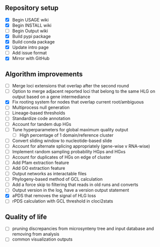 ## Repository setup
- [x] Begin USAGE wiki
- [x] Begin INSTALL wiki
- [ ] Begin Output wiki
- [x] Build pypi package
- [x] Build conda package
- [x] Update intro page
- [ ] Add issue format
- [x] Mirror with GitHub

## Algorithm improvements
- [ ] Merge loci extensions that overlap after the second round
- [ ] Option to merge adjacent reported loci that belong to the same HLG on
  output based on a gene intermediance
- [x] Fix rooting system for nodes that overlap current root/ambiguous
- [ ] Multiprocess null generation
- [ ] Lineage-based thresholds
- [ ] Standardize code annotation
- [ ] Account for tandem dup HGs
- [ ] Tune hyperparameters for global maximum quality output
	- [ ] High percentage of 1 domain/reference cluster
- [ ] Convert sliding window to nucleotide-based slide
- [ ] Account for alternate splicing appropriately (gene-wise v RNA-wise)
- [ ] Implement random sampling probability HGps and HGxs
- [ ] Account for duplicates of HGs on edge of cluster
- [ ] Add Pfam extraction feature
- [ ] Add GO extraction feature
- [ ] Output networks as interactable files
- [ ] Phylogeny-based method of GCL calculation
- [ ] Add a force skip to filtering that reads in old runs and converts
- [ ] Output version in the log, have a version output statement
- [x] aPDS that removes the signal of HLG loss
- [ ] rPDS calculation with GCL threshold in cloci2stats

## Quality of life
- [ ] pruning discrepancies from microsynteny tree and input database and
  removing from analysis
- [ ] common visualization outputs
